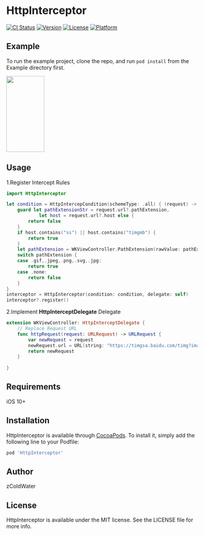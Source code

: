 # HttpInterceptor

[![CI Status](https://img.shields.io/travis/1486297824@qq.com/HttpInterceptor.svg?style=flat)](https://travis-ci.org/1486297824@qq.com/HttpInterceptor)
[![Version](https://img.shields.io/cocoapods/v/HttpInterceptor.svg?style=flat)](https://cocoapods.org/pods/HttpInterceptor)
[![License](https://img.shields.io/cocoapods/l/HttpInterceptor.svg?style=flat)](https://cocoapods.org/pods/HttpInterceptor)
[![Platform](https://img.shields.io/cocoapods/p/HttpInterceptor.svg?style=flat)](https://cocoapods.org/pods/HttpInterceptor)

## Example

To run the example project, clone the repo, and run `pod install` from the Example directory first.

<img src="http://47.99.237.180:2088/files/21c6bccc5dc85983e73c09794dd48a75" width="100" height="200" />


## Usage

1.Register Intercept Rules
```swift
import HttpInterceptor

let condition = HttpIntercepCondition(schemeType: .all) { (request) -> Bool in
    guard let pathExtensionStr = request.url?.pathExtension,
            let host = request.url?.host else {
        return false
    }
    if host.contains("ss") || host.contains("timgmb") {
        return true
    }
    let pathExtension = WKViewController.PathExtension(rawValue: pathExtensionStr)
    switch pathExtension {
    case .gif,.jpeg,.png,.svg,.jpg:
        return true
    case .none:
        return false
    }
}
interceptor = HttpInterceptor(condition: condition, delegate: self)
interceptor?.register()
```

2.Implement **HttpInterceptDelegate** Delegate
```swift
extension WKViewController: HttpInterceptDelegate {
    // Replace Request URL
    func httpRequest(request: URLRequest) -> URLRequest {
        var newRequest = request
        newRequest.url = URL(string: "https://timgsa.baidu.com/timg?image&quality=80&size=b9999_10000&sec=1577182928067&di=4a039119f074e775880d33ee7589e556&imgtype=0&src=http%3A%2F%2Fimg.mp.itc.cn%2Fupload%2F20170307%2Fc1529f8154f949ef83abee83f6d5ece7.jpg")!
        return newRequest
    }
    
}
```


## Requirements

iOS 10+

## Installation

HttpInterceptor is available through [CocoaPods](https://cocoapods.org). To install
it, simply add the following line to your Podfile:

```ruby
pod 'HttpInterceptor'
```

## Author

zColdWater

## License

HttpInterceptor is available under the MIT license. See the LICENSE file for more info.

